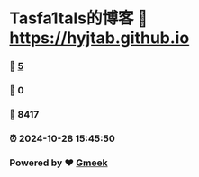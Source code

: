 # Tasfa1tals的博客 :link: https://hyjtab.github.io 
### :page_facing_up: [5](https://hyjtab.github.io/tag.html) 
### :speech_balloon: 0 
### :hibiscus: 8417 
### :alarm_clock: 2024-10-28 15:45:50 
### Powered by :heart: [Gmeek](https://github.com/Meekdai/Gmeek)
